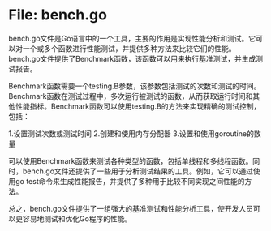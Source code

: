 # File: bench.go

bench.go文件是Go语言中的一个工具，主要的作用是实现性能分析和测试。它可以对一个或多个函数进行性能测试，并提供多种方法来比较它们的性能。bench.go文件提供了Benchmark函数，该函数可以用来执行基准测试，并生成测试报告。

Benchmark函数需要一个testing.B参数，该参数包括测试的次数和测试的时间。Benchmark函数在测试过程中，多次运行被测试的函数，从而获取运行时间和其他性能指标。Benchmark函数可以使用testing.B的方法来实现精确的测试控制，包括：

1.设置测试次数或测试时间
2.创建和使用内存分配器
3.设置和使用goroutine的数量

可以使用Benchmark函数来测试各种类型的函数，包括单线程和多线程函数。同时，bench.go文件还提供了一些用于分析测试结果的工具。例如，它可以通过使用go test命令来生成性能报告，并提供了多种用于比较不同实现之间性能的方法。

总之，bench.go文件提供了一组强大的基准测试和性能分析工具，使开发人员可以更容易地测试和优化Go程序的性能。

